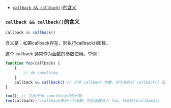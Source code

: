 <!-- MarkdownTOC -->

- [`callback && callback()`的含义](#callback--callback%E7%9A%84%E5%90%AB%E4%B9%89)

<!-- /MarkdownTOC -->

<a id="callback--callback%E7%9A%84%E5%90%AB%E4%B9%89"></a>
### `callback && callback()`的含义

```javascript
callback && callback()
```


含义是：如果callback存在，则执行callback()函数。

这个 callback 通常作为函数的参数使用。举例：


```javascript
function foo(callback) {
    {
        // do something
    }
    callback && callback() // 不传 callback 参数，则不会执行 callback() 函数
}

foo(); // 只执行do something中的代码
foo(callback);//callback是另一个函数，将此函数传入 foo，将会执行callback()
```



